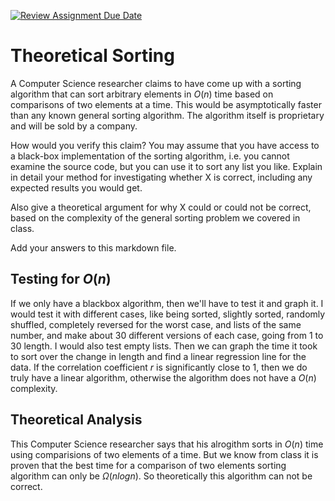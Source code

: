 [![Review Assignment Due Date](https://classroom.github.com/assets/deadline-readme-button-24ddc0f5d75046c5622901739e7c5dd533143b0c8e959d652212380cedb1ea36.svg)](https://classroom.github.com/a/9YUeXH71)
# Theoretical Sorting

A Computer Science researcher claims to have come up with a sorting algorithm
that can sort arbitrary elements in $O(n)$ time based on comparisons of two
elements at a time. This would be asymptotically faster than any known general
sorting algorithm. The algorithm itself is proprietary and will be sold by a
company.

How would you verify this claim? You may assume that you have access to a
black-box implementation of the sorting algorithm, i.e. you cannot examine the
source code, but you can use it to sort any list you like. Explain in detail
your method for investigating whether X is correct, including any expected
results you would get.

Also give a theoretical argument for why X could or could not be correct, based
on the complexity of the general sorting problem we covered in class.

Add your answers to this markdown file.

## Testing for $O(n)$

If we only have a blackbox algorithm, then we'll have to test it and graph it. I would test it with different cases, like being sorted, slightly sorted, randomly shuffled, completely reversed for the worst case, and lists of the same number, and make about 30 different versions of each case, going from 1 to 30 length. I would also test empty lists. Then we can graph the time it took to sort over the change in length and find a linear regression line for the data. If the correlation coefficient $r$ is significantly close to 1, then we do truly have a linear algorithm, otherwise the algorithm does not have a $O(n)$ complexity. 

## Theoretical Analysis

This Computer Science researcher says that his alrogithm sorts in $O(n)$ time using comparisions of two elements of a time. But we know from class it is proven that the best time for a comparison of two elements sorting algorithm can only be $\Omega(nlogn)$. So theoretically this algorithm can not be correct. 
